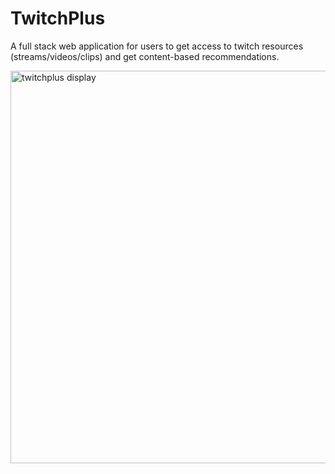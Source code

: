 # TwitchPlus
A full stack web application for users to get access to twitch resources (streams/videos/clips) and get content-based recommendations.

<img width="628" alt="twitchplus display" src="https://user-images.githubusercontent.com/111221721/220007952-676aff50-f9e2-4ac5-8e27-2f2c4eb13901.png">

